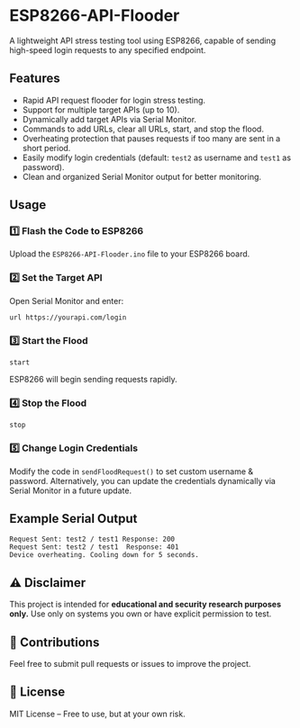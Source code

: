 # ESP8266-API-Flooder


A lightweight API stress testing tool using ESP8266, capable of sending high-speed login requests to any specified endpoint.

## Features
- Rapid API request flooder for login stress testing.
- Support for multiple target APIs (up to 10).
- Dynamically add target APIs via Serial Monitor.
- Commands to add URLs, clear all URLs, start, and stop the flood.
- Overheating protection that pauses requests if too many are sent in a short period.
- Easily modify login credentials (default: `test2` as username and `test1` as password).
- Clean and organized Serial Monitor output for better monitoring.

## Usage

### 1️⃣ Flash the Code to ESP8266
Upload the `ESP8266-API-Flooder.ino` file to your ESP8266 board.

### 2️⃣ Set the Target API
Open Serial Monitor and enter:
```
url https://yourapi.com/login
```

### 3️⃣ Start the Flood
```
start
```
ESP8266 will begin sending requests rapidly.

### 4️⃣ Stop the Flood
```
stop
```

### 5️⃣ Change Login Credentials
Modify the code in `sendFloodRequest()` to set custom username & password.
Alternatively, you can update the credentials dynamically via Serial Monitor in a future update.

## Example Serial Output
```
Request Sent: test2 / test1 Response: 200
Request Sent: test2 / test1  Response: 401
Device overheating. Cooling down for 5 seconds.
```

## ⚠️ Disclaimer
This project is intended for **educational and security research purposes only.**
Use only on systems you own or have explicit permission to test.

## 🚀 Contributions
Feel free to submit pull requests or issues to improve the project.

## 📜 License
MIT License – Free to use, but at your own risk.

